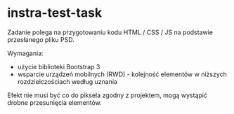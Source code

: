 instra-test-task
================
Zadanie polega na przygotowaniu kodu HTML / CSS / JS na podstawie przesłanego pliku PSD.

Wymagania:
- użycie biblioteki Bootstrap 3
- wsparcie urządzeń mobilnych (RWD) - kolejność elementów w niższych rozdzielczościach według uznania

Efekt nie musi być co do piksela zgodny z projektem, mogą wystąpić drobne przesunięcia elementów.
